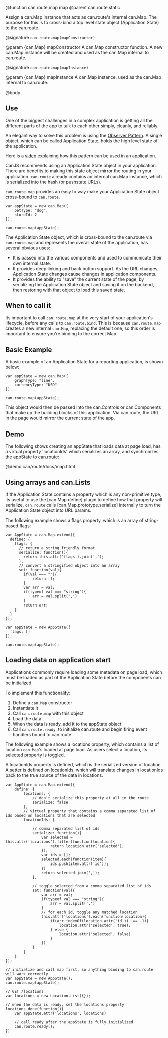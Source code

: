 @function can.route.map map
@parent can.route.static

Assign a can.Map instance that acts as can.route's internal can.Map.  The purpose for this is to cross-bind a top level state object (Application State) to the can.route.

@signature `can.route.map(mapConstructor)`

@param {can.Map} mapConstructor A can.Map constructor function.  A new can.Map instance will be created and used as the can.Map internal to can.route.

@signature `can.route.map(mapInstance)`

@param {can.Map} mapInstance A can.Map instance, used as the can.Map internal to can.route.

@body

## Use

One of the biggest challenges in a complex application is getting all the different parts of the app to talk to each other simply, cleanly, and reliably. 

An elegant way to solve this problem is using the [Observer Pattern](http://en.wikipedia.org/wiki/Observer_pattern). A single object, which can be called Application State, holds the high level state of the application.

Here is a [video](https://www.youtube.com/watch?v=LrzK4exG5Ss) explaining how this pattern can be used in an application.

CanJS recommends using an Application State object in your application. There are benefits to making this state object mirror the routing in your application. `can.route` already contains an internal can.Map instance, which is serialized into the hash (or pushstate URLs). 

`can.route.map` provides an easy to way make your Application State object cross-bound to `can.route`.

	var appState = new can.Map({
        petType: "dog",
        storeId: 2
    });

	can.route.map(appState);

The Application State object, which is cross-bound to the can.route via `can.route.map` and represents the overall state of the application, has several obvious uses:

* It is passed into the various components and used to communicate their own internal state.
* It provides deep linking and back button support. As the URL changes, Application State changes cause changes in application components.
* It provides the ability to "save" the current state of the page, by serializing the Application State object and saving it on the backend, then restoring with that object to load this saved state.

## When to call it

Its important to call `can.route.map` at the very start of your application's lifecycle, before any calls to `can.route.bind`. This is because `can.route.map` creates a new internal `can.Map`, replacing the default one, so this order is important to ensure you're binding to the correct Map.

## Basic Example

A basic example of an Application State for a reporting application, is shown below:

	var appState = new can.Map({
        graphType: "line",
        currencyType: "USD"
    });

	can.route.map(appState);

This object would then be passed into the can.Controls or can.Components that make up the building blocks of this application. Via can.route, the URL in the page would mirror the current state of the app.

## Demo

The following shows creating an appState that loads data at page load, has a virtual property 'locationIds' which serializes an array, and synchronizes the appState to can.route:

@demo can/route/docs/map.html

## Using arrays and can.Lists

If the Application State contains a property which is any non-primitive type, its useful to use the [can.Map.define] plugin to define how that property will serialize. `can.route` calls [can.Map.prototype.serialize] internally to turn the Application State object into URL params.

The following example shows a flags property, which is an array of string-based flags:

	var AppState = can.Map.extend({
	  define: {
	  	flags: {
		  // return a string friendly format
		  serialize: function(){
			return this.attr('flags').join(',');
		  },
		  // convert a stringified object into an array
		  set: function(val){
			if(val === ""){
				return [];
			}
			var arr = val;
			if(typeof val === "string"){
				arr = val.split(',')
			}
			return arr;
		}
	  }
	});

	var appState = new AppState({
	  flags: []
	});

	can.route.map(appState);

## Loading data on application start

Applications commonly require loading some metadata on page load, which must be loaded as part of the Application State before the components can be initialized.

To implement this functionality:

1. Define a `can.Map` constructor
1. Instantiate it
1. Call `can.route.map` with this object
1. Load the data
1. When the data is ready, add it to the appState object
1. Call `can.route.ready`, to initialize can.route and begin firing event handlers bound to can.route

The following example shows a locations property, which contains a list of location `can.Map`'s loaded at page load. As users select a location, its selected property is toggled.

A locationIds property is defined, which is the serialized version of location. A setter is defined on locationIds, which will translate changes in locationIds back to the true source of the data in locations.

	var AppState = can.Map.extend({
		define: {
			locations: {
				// don't serialize this property at all in the route
				serialize: false
			},
			// virtual property that contains a comma separated list of ids based on locations that are selected
			locationIds: {

				// comma separated list of ids
				serialize: function(){
					var selected = this.attr('locations').filter(function(location){
						return location.attr('selected');
					});
					var ids = [];
					selected.each(function(item){
						ids.push(item.attr('id'));
					})
					return selected.join(',');
				},
				
				// toggle selected from a comma separated list of ids
				set: function(val){
					var arr = val;
					if(typeof val === "string"){
						arr = val.split(',')
					}
					// for each id, toggle any matched location
					this.attr('locations').each(function(location){
						if(arr.indexOf(location.attr('id')) !== -1){
							location.attr('selected', true);
						} else {
							location.attr('selected', false)
						}
					})
				}
			}
		}
	});

	// initialize and call map first, so anything binding to can.route will work correctly
	var appState = new AppState();
	can.route.map(appState);

	// GET /locations
	var locations = new Location.List({});

	// when the data is ready, set the locations property
	locations.done(function(){
		var appState.attr('locations', locations)

		// call ready after the appState is fully initialized
		can.route.ready();
	})
